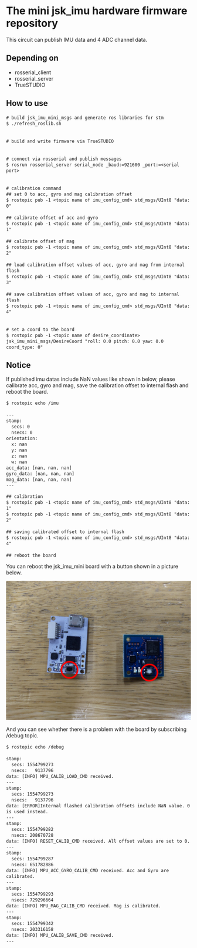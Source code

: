 # The mini jsk_imu hardware firmware repository
This circuit can publish IMU data and 4 ADC channel data.

## Depending on
* rosserial_client
* rosserial_server
* TrueSTUDIO

## How to use
```
# build jsk_imu_mini_msgs and generate ros libraries for stm
$ ./refresh_roslib.sh


# build and write firmware via TrueSTUDIO


# connect via rosserial and publish messages
$ rosrun rosserial_server serial_node _baud:=921600 _port:=<serial port>


# calibration command
## set 0 to acc, gyro and mag calibration offset
$ rostopic pub -1 <topic name of imu_config_cmd> std_msgs/UInt8 "data: 0"

## calibrate offset of acc and gyro
$ rostopic pub -1 <topic name of imu_config_cmd> std_msgs/UInt8 "data: 1"

## calibrate offset of mag
$ rostopic pub -1 <topic name of imu_config_cmd> std_msgs/UInt8 "data: 2"

## load calibration offset values of acc, gyro and mag from internal flash 
$ rostopic pub -1 <topic name of imu_config_cmd> std_msgs/UInt8 "data: 3"

## save calibration offset values of acc, gyro and mag to internal flash 
$ rostopic pub -1 <topic name of imu_config_cmd> std_msgs/UInt8 "data: 4"


# set a coord to the board
$ rostopic pub -1 <topic name of desire_coordinate> jsk_imu_mini_msgs/DesireCoord "roll: 0.0 pitch: 0.0 yaw: 0.0 coord_type: 0" 
```

## Notice

If published imu datas include NaN values like shown in below, please calibrate acc, gyro and mag, save the calibration offset to internal flash and reboot the board.
```
$ rostopic echo /imu 

---
stamp: 
  secs: 0
  nsecs: 0
orientation: 
  x: nan
  y: nan
  z: nan
  w: nan
acc_data: [nan, nan, nan]
gyro_data: [nan, nan, nan]
mag_data: [nan, nan, nan]
---
```

```
## calibration
$ rostopic pub -1 <topic name of imu_config_cmd> std_msgs/UInt8 "data: 1"
$ rostopic pub -1 <topic name of imu_config_cmd> std_msgs/UInt8 "data: 2"

## saving calibrated offset to internal flash
$ rostopic pub -1 <topic name of imu_config_cmd> std_msgs/UInt8 "data: 4"

## reboot the board
```

You can reboot the jsk_imu_mini board with a button shown in a picture below.

![reset_button](./image/jsk_imu_mini_reset.png)

And you can see whether there is a problem with the board by subscribing /debug topic.
```
$ rostopic echo /debug

stamp:
  secs: 1554799273
  nsecs:   9137796
data: [INFO] MPU_CALIB_LOAD_CMD received.
---
stamp:
  secs: 1554799273
  nsecs:   9137796
data: [ERROR]Internal flashed calibration offsets include NaN value. 0 is used instead.
---
stamp:
  secs: 1554799282
  nsecs: 208670728
data: [INFO] RESET_CALIB_CMD received. All offset values are set to 0.
---
stamp:
  secs: 1554799287
  nsecs: 651782886
data: [INFO] MPU_ACC_GYRO_CALIB_CMD received. Acc and Gyro are calibrated.
---
stamp:
  secs: 1554799293
  nsecs: 729296664
data: [INFO] MPU_MAG_CALIB_CMD received. Mag is calibrated.
---
stamp: 
  secs: 1554799342
  nsecs: 203316158
data: [INFO] MPU_CALIB_SAVE_CMD received.
---
```
